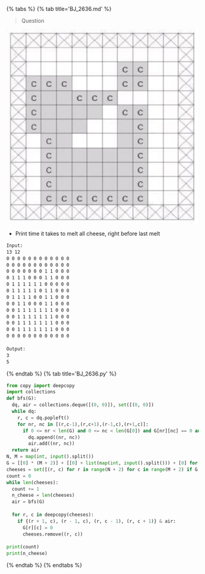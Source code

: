 {% tabs %}
{% tab title='BJ_2636.md' %}

> Question

![BJ_2636](images/20210306_001142.png)

* Print time it takes to melt all cheese, right before last melt

```txt
Input:
13 12
0 0 0 0 0 0 0 0 0 0 0 0
0 0 0 0 0 0 0 0 0 0 0 0
0 0 0 0 0 0 0 1 1 0 0 0
0 1 1 1 0 0 0 1 1 0 0 0
0 1 1 1 1 1 1 0 0 0 0 0
0 1 1 1 1 1 0 1 1 0 0 0
0 1 1 1 1 0 0 1 1 0 0 0
0 0 1 1 0 0 0 1 1 0 0 0
0 0 1 1 1 1 1 1 1 0 0 0
0 0 1 1 1 1 1 1 1 0 0 0
0 0 1 1 1 1 1 1 1 0 0 0
0 0 1 1 1 1 1 1 1 0 0 0
0 0 0 0 0 0 0 0 0 0 0 0

Output:
3
5
```

{% endtab %}
{% tab title='BJ_2636.py' %}

```py
from copy import deepcopy
import collections
def bfs(G):
  dq, air = collections.deque([(0, 0)]), set([(0, 0)])
  while dq:
    r, c = dq.popleft()
    for nr, nc in [(r,c-1),(r,c+1),(r-1,c),(r+1,c)]:
      if 0 <= nr < len(G) and 0 <= nc < len(G[0]) and G[nr][nc] == 0 and (nr, nc) not in air:
        dq.append((nr, nc))
        air.add((nr, nc))
  return air
N, M = map(int, input().split())
G = [[0] * (M + 2)] + [[0] + list(map(int, input().split())) + [0] for _ in range(N)] + [[0] * (M + 2)]
cheeses = set([(r, c) for r in range(N + 2) for c in range(M + 2) if G[r][c] == 1])
count = 0
while len(cheeses):
  count += 1
  n_cheese = len(cheeses)
  air = bfs(G)

  for r, c in deepcopy(cheeses):
    if {(r + 1, c), (r - 1, c), (r, c - 1), (r, c + 1)} & air:
      G[r][c] = 0
      cheeses.remove((r, c))

print(count)
print(n_cheese)
```

{% endtab %}
{% endtabs %}
